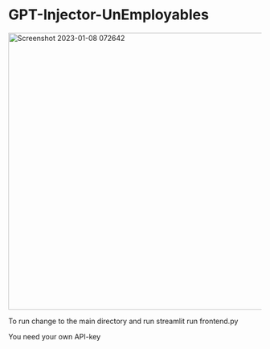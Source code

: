# GPT-Injector-UnEmployables
<img width="551" alt="Screenshot 2023-01-08 072642" src="https://user-images.githubusercontent.com/37347053/211222541-c19e4ad5-a2c0-4d77-9754-aef88cc448fc.png">


To run change to the main directory and run streamlit run frontend.py

You need your own API-key
